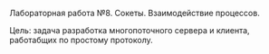 Лабораторная работа №8. Сокеты. Взаимодействие процессов. 

Цель: задача разработка многопоточного сервера и клиента, работабщих по простому протоколу.
